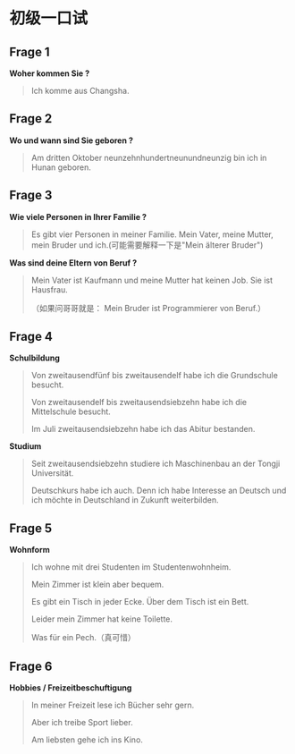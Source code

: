 # 初级一口试

## Frage 1

**Woher kommen Sie ?**

> Ich komme aus Changsha.



## Frage 2

**Wo und wann sind Sie geboren ?**

> Am dritten Oktober neunzehnhundertneunundneunzig bin ich in Hunan geboren.



## Frage 3

**Wie viele Personen in Ihrer Familie ?**

> Es gibt vier Personen in meiner Familie. Mein Vater, meine Mutter, mein Bruder und ich.(可能需要解释一下是"Mein älterer Bruder")

**Was sind deine Eltern von Beruf ?**

> Mein Vater ist Kaufmann und meine Mutter hat keinen Job. Sie ist Hausfrau.
>
> （如果问哥哥就是： Mein Bruder ist  Programmierer von Beruf.）



## Frage 4

**Schulbildung**

> Von zweitausendfünf bis zweitausendelf habe ich die Grundschule besucht.
>
> Von zweitausendelf bis zweitausendsiebzehn habe ich die Mittelschule besucht.
>
> Im Juli zweitausendsiebzehn habe ich das Abitur bestanden.

**Studium**

> Seit zweitausendsiebzehn studiere ich Maschinenbau an der Tongji Universität.
>
> Deutschkurs habe ich auch. Denn ich habe Interesse an Deutsch und ich möchte in Deutschland in Zukunft weiterbilden.



## Frage 5

**Wohnform**

> Ich wohne mit drei Studenten im Studentenwohnheim.
>
> Mein Zimmer ist klein aber bequem.
>
> Es gibt ein Tisch in jeder Ecke. Über dem Tisch ist ein Bett.
>
> Leider mein Zimmer hat keine Toilette.
>
> Was für ein Pech.（真可惜）



## Frage 6

**Hobbies / Freizeitbeschuftigung**

> In meiner Freizeit lese ich Bücher sehr gern.
>
> Aber ich treibe Sport lieber.
>
> Am liebsten gehe ich ins Kino.